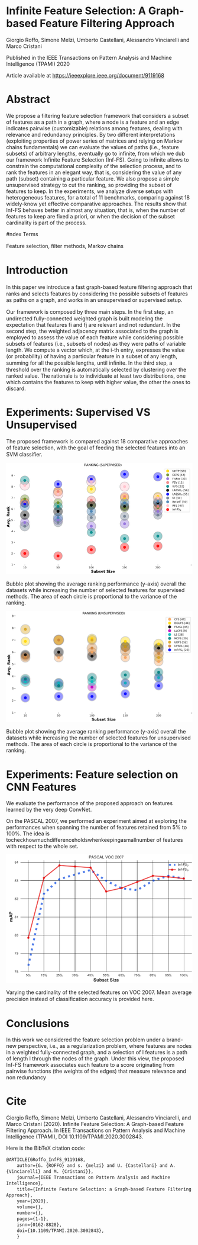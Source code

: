 # Infinite Feature Selection: A Graph-based Feature Filtering Approach

Giorgio Roffo, Simone Melzi, Umberto Castellani, Alessandro Vinciarelli and Marco Cristani

Published in the IEEE Transactions on Pattern Analysis and Machine Intelligence (TPAMI) 2020

Article available at https://ieeexplore.ieee.org/document/9119168


# Abstract
We propose a filtering feature selection framework that considers a subset of features as a path in a graph, where a node is a feature and an edge indicates pairwise (customizable) relations among features, dealing with relevance and redundancy principles. 
By two different interpretations (exploiting properties of power series of matrices and relying on Markov chains fundamentals) we can evaluate the values of paths (i.e., feature subsets) of arbitrary lengths, eventually go to infinite, from which we dub our framework Infinite Feature Selection (Inf-FS). Going to infinite allows to constrain the computational complexity of the selection process, and to rank the features in an elegant way, that is, considering the value of any path (subset) containing a particular feature. We also propose a simple unsupervised strategy to cut the ranking, so providing the subset of features to keep.
In the experiments, we analyze diverse setups with heterogeneous features, for a total of 11 benchmarks, comparing against  18 widely-know yet effective comparative approaches. The results show that Inf-FS behaves better in almost any situation, that is, when the number of features to keep are fixed a priori, or when the decision of the subset cardinality is part of the process.

#ndex Terms

Feature selection, ﬁlter methods, Markov chains


# Introduction

In this paper we introduce a fast graph-based feature ﬁltering approach that ranks and selects features by considering the possible subsets of features as paths on a graph, and works in an unsupervised or supervised setup. 

Our framework is composed by three main steps. 
In the ﬁrst step, an undirected fully-connected weighted graph is built modeling the expectation that features fi and fj are relevant and not redundant.
In the second step, the weighted adjacency matrix associated to the graph is employed to assess the value of each feature while considering possible subsets of features (i.e., subsets of nodes) as they were paths of variable length. We compute a vector which, at the i-th entry, expresses the value (or probability) of having a particular feature in a subset of any length, summing for all the possible lengths, until inﬁnite. 
 In the third step, a threshold over the ranking is automatically selected by clustering over the ranked value. The rationale is to individuate at least two distributions, one which contains the features to keep with higher value, the other the ones to discard. 
 
 # Experiments: Supervised VS Unsupervised 
 
The proposed framework is compared against 18 comparative approaches of feature selection, with the goal of feeding the selected features into an SVM classiﬁer. 
 
 
![Alternate image text](https://github.com/giorgioroffo/Infinite-Feature-Selection/blob/master/figures/SUP.png)

Bubble plot showing the average ranking performance (y-axis) overall the datasets while increasing the number of selected features for supervised methods. The area of each circle is proportional to the variance of the ranking.



![Alternate image text](https://github.com/giorgioroffo/Infinite-Feature-Selection/blob/master/figures/UNSUP.png)

Bubble plot showing the average ranking performance (y-axis) overall the datasets while increasing the number of selected features for unsupervised methods. The area of each circle is proportional to the variance of the ranking.

 # Experiments: Feature selection on CNN Features 

We evaluate the performance of the proposed approach on features learned by the very deep ConvNet.
 
On the PASCAL 2007, we performed an experiment aimed at exploring the performances when spanning the number of features retained from 5% to 100%.  The idea is tocheckhowmuchdifferenceholdswhenkeepingasmallnumber of features with respect to the whole set. 


![Alternate image text](https://github.com/giorgioroffo/Infinite-Feature-Selection/blob/master/figures/VOC07.png)

Varying the cardinality of the selected features on VOC 2007. Mean average precision instead of classiﬁcation accuracy is provided here.

# Conclusions

In this work we considered the feature selection problem under a brand-new perspective, i.e., as a regularization problem, where features are nodes in a weighted fully-connected graph, and a selection of l features is a path of length l through the nodes of the graph. Under this view, the proposed Inf-FS framework associates each feature to a score originating from pairwise functions (the weights of the edges) that measure relevance and non redundancy

# Cite

Giorgio Roffo, Simone Melzi, Umberto Castellani, Alessandro Vinciarelli, and Marco Cristani (2020). Infinite Feature Selection: A Graph-based Feature Filtering Approach. In IEEE Transactions on Pattern Analysis and Machine Intelligence (TPAMI), DOI 10.1109/TPAMI.2020.3002843.

Here is the BibTeX citation code: 

```
@ARTICLE{GRoffo_InfFS_9119168, 
    author={G. {ROFFO} and s. {melzi} and U. {Castellani} and A. {Vinciarelli} and M. {Cristani}}, 
    journal={IEEE Transactions on Pattern Analysis and Machine Intelligence}, 
    title={Infinite Feature Selection: a Graph-based Feature Filtering Approach}, 
    year={2020}, 
    volume={}, 
    number={}, 
    pages={1-1},
    isnn={0162-8828},
    doi={10.1109/TPAMI.2020.3002843},
    }
```



